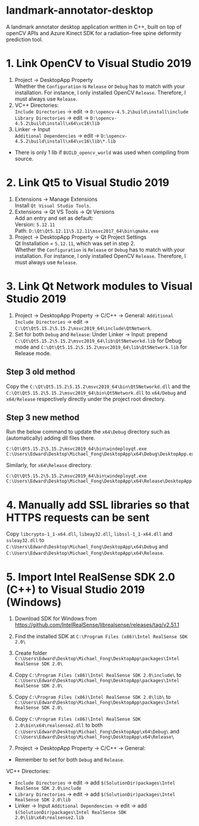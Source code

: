 # landmark-annotator-desktop

A landmark annotator desktop application written in C++, built on top of openCV APIs and Azure Kinect SDK for a radiation-free spine deformity prediction tool.

# 1. Link OpenCV to Visual Studio 2019
1. Project -> DesktopApp Property  
Whether the `Configuration` is `Release` or `Debug` has to match with your installation. For instance, I only installed OpenCV `Release`. Therefore, I must always use `Release`.
2. VC++ Directories:  
`Include Directories` -> edit -> `D:\opencv-4.5.2\build\install\include`  
`Library Directories` -> edit -> `D:\opencv-4.5.2\build\install\x64\vc16\lib`
3. Linker -> Input  
`Additional Dependencies` -> edit -> `D:\opencv-4.5.2\build\install\x64\vc16\lib\*.lib`

- There is only 1 lib if `BUILD_opencv_world` was used when compiling from source.

# 2. Link Qt5 to Visual Studio 2019
1. Extensions -> Manage Extensions  
Install `Qt Visual Studio Tools`.
2. Extensions -> Qt VS Tools -> Qt Versions  
Add an entry and set as default:  
Version: `5.12.11`  
Path: `D:\Qt\Qt5.12.11\5.12.11\msvc2017_64\bin\qmake.exe`
3. Project -> DesktopApp Property -> Qt Project Settings  
Qt Installation = `5.12.11`, which was set in step 2.  
Whether the `Configuration` is `Release` or `Debug` has to match with your installation. For instance, I only installed OpenCV `Release`. Therefore, I must always use `Release`.

# 3. Link Qt Network modules to Visual Studio 2019
1. Project -> DesktopApp Property -> C/C++ -> General: 
`Additional Include Directories` -> edit -> `C:\Qt\Qt5.15.2\5.15.2\msvc2019_64\include\QtNetwork`.
2. Set for both `Debug` and `Release`:
Under Linker -> Input: prepend `C:\Qt\Qt5.15.2\5.15.2\msvc2019_64\lib\Qt5Networkd.lib` for Debug mode and `C:\Qt\Qt5.15.2\5.15.2\msvc2019_64\lib\Qt5Network.lib` for Release mode.

## Step 3 old method
Copy the `C:\Qt\Qt5.15.2\5.15.2\msvc2019_64\bin\Qt5Networkd.dll` and the `C:\Qt\Qt5.15.2\5.15.2\msvc2019_64\bin\Qt5Network.dll` to `x64/Debug` and `x64/Release` respectively directly under the project root directory.

## Step 3 new method
Run the below command to update the `x64\Debug` directory such as (automatically) adding dll files there.
```
C:\Qt\Qt5.15.2\5.15.2\msvc2019_64\bin\windeployqt.exe C:\Users\Edward\Desktop\Michael_Fong\DesktopApp\x64\Debug\DesktopApp.exe
```

Similarly, for `x64\Release` directory.
```
C:\Qt\Qt5.15.2\5.15.2\msvc2019_64\bin\windeployqt.exe C:\Users\Edward\Desktop\Michael_Fong\DesktopApp\x64\Release\DesktopApp.exe
```

# 4. Manually add SSL libraries so that HTTPS requests can be sent
Copy `libcrypto-1_1-x64.dll`, `libeay32.dll`, `libssl-1_1-x64.dll` and `ssleay32.dll` to `C:\Users\Edward\Desktop\Michael_Fong\DesktopApp\x64\Debug` and `C:\Users\Edward\Desktop\Michael_Fong\DesktopApp\x64\Release`.

# 5. Import Intel RealSense SDK 2.0 (C++) to Visual Studio 2019 (Windows)
1. Download SDK for Windows from https://github.com/IntelRealSense/librealsense/releases/tag/v2.51.1

2. Find the installed SDK at `C:\Program Files (x86)\Intel RealSense SDK 2.0\`

3. Create folder `C:\Users\Edward\Desktop\Michael_Fong\DesktopApp\packages\Intel RealSense SDK 2.0\`

4. Copy `C:\Program Files (x86)\Intel RealSense SDK 2.0\include\` to `C:\Users\Edward\Desktop\Michael_Fong\DesktopApp\packages\Intel RealSense SDK 2.0\`

5. Copy `C:\Program Files (x86)\Intel RealSense SDK 2.0\lib\` to `C:\Users\Edward\Desktop\Michael_Fong\DesktopApp\packages\Intel RealSense SDK 2.0\`

6. Copy `C:\Program Files (x86)\Intel RealSense SDK 2.0\bin\x64\realsense2.dll` to both `C:\Users\Edward\Desktop\Michael_Fong\DesktopApp\x64\Debug\` and `C:\Users\Edward\Desktop\Michael_Fong\DesktopApp\x64\Release\`

7. Project -> DesktopApp Property -> C/C++ -> General:

* Remember to set for both `Debug` and `Release`.

VC++ Directories:  
- `Include Directories` -> edit -> add `$(SolutionDir)packages\Intel RealSense SDK 2.0\include`  
- `Library Directories` -> edit -> add `$(SolutionDir)packages\Intel RealSense SDK 2.0\lib`
- Linker -> Input
`Additional Dependencies` -> edit -> add `$(SolutionDir)packages\Intel RealSense SDK 2.0\lib\x64\realsense2.lib`
